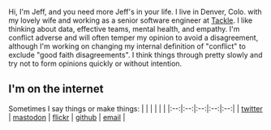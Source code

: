 Hi, I'm Jeff, and you need more Jeff's in your life. I live in Denver, Colo. with my lovely wife and working as a senior software engineer at [Tackle](https://tackle.io). I like thinking about data, effective teams, mental health, and empathy. I'm conflict adverse and will often temper my opinion to avoid a disagreement, although I'm working on changing my internal definition of "conflict" to exclude "good faith disagreements". I think things through pretty slowly and try not to form opinions quickly or without intention.

## I'm on the internet

Sometimes I say things or make things:
|  |  |  | | |
|:--:|:--:|:--:|:--:|:--:|
| [twitter](https://twitter.com/jefbrr) | [mastodon](https://mastodon.sdf.org/@jbrr) | [flickr](https://flickr.com/photos/eioua) | [github](https://github.com/jbrr) | [email](mailto:yo@jbrr.dev) |
